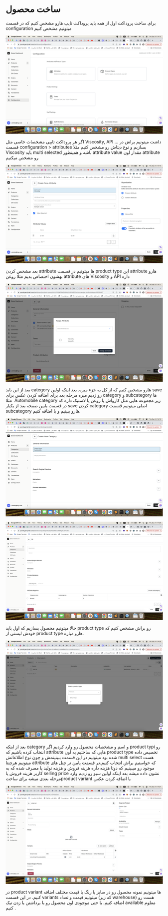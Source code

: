 # ساخت محصول

برای ساخت پروداکت اول از همه باید پروداکت تایپ هارو مشخص کنیم که در قسمت configuration میتونیم مشخص کنیم

![Alt text](<Screenshot 1402-10-14 at 2.13.35 in the afternoon.png>)


اگر هر پروداکت تایپی مشخصات خاصی مثل Viscosity, API ...  داشت میتونیم براش در قسمت configuration > attributes بسازیم و نوع دیتاش رو مشخص کنیم
مثلا Viscosity باید multi selected باشه و همینطور attribute value مقدار اون attribute رو مشخص میکنیم


![Alt text](<Screenshot 1402-10-14 at 2.15.50 in the afternoon.png>)



 بعد مشخص کردن attribute ها میتونیم در قسمت product type این attribute هارو بهشون اختصاص بدیم مثلا روغن attribute های Viscosity و API داره


![Alt text](<Screenshot 1402-10-14 at 2.17.52 in the afternoon.png>)



بعد از این باید category هارو مشخص کنیم که از کل به جزء میره. بعد اینکه اولین save رو زدیم میره مرحله بعد برای اضافه کردن عکس برای category و subcategory ها مثلا  Automobile category زیر مجموعه هایی مثل کارواش یا روغن یا لاستیک داره که در قسمت پایین صفحه بعد از یکبار save کردن category اصلی میتونیم قسمت subcategory هارو ببینیم و یا اضافه کنیم. 
 

![Alt text](<Screenshot 1402-10-14 at 2.19.13 in the afternoon.png>)



![Alt text](<Screenshot 1402-10-14 at 2.29.04 in the afternoon.png>)



 حالا میتونیم محصول بسازیم که اول باید product type رو براش مشخص کنیم که خودش لیستی از product type هارو میاره.
 
 

![Alt text](<Screenshot 1402-10-14 at 2.26.38 in the afternoon.png>)
 
 
  بعد از اینکه category و اسم و مشخصات محصول رو وارد کردیم اگر product typi رو انتخاب کرده باشیم که attribute هایی که ساختیم به اون product type تخصیص داده شده بود میتونیم در این قسمت ببینینمش و چون نوع اطلاعاتش multi select هست میتونیم هرچنتا attribute که خواستیم براش انتخاب کنیم.در قسمت پایین تر چنل های موجود رو میبینیم که دوتا هزینه داره هزینه فروش و هزینه تولید یا مصرف شده که به کاربر هزینه فروش یا selling price نشون داده میشه بعد اینکه اولین سیو رو زدیم وارد مرحله بعدی میشه برای ساختproduct variant یا اضافه کردن عکس



![Alt text](<Screenshot 1402-10-14 at 2.27.11 in the afternoon.png>)



 در product variant ها میتونیم نمونه محصول رو در سایز یا رنگ یا قیمت مختلف اضافه کنیم. در این قسمت variants میتونیم قیمت و تعداد (که زیر warehouse) هست رو اضافه کنیم. یا حتی موجودی اون محصول رو با برداشتن یا زدن تیک available معلوم کنیم .

    


